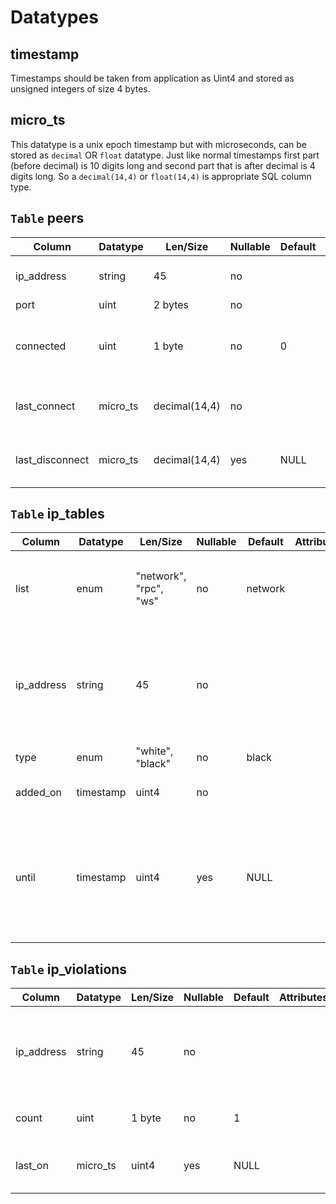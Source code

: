 
# Datatypes

## timestamp

Timestamps should be taken from application as Uint4 and stored as unsigned integers of size 4 bytes.

## micro_ts

This datatype is a unix epoch timestamp but with microseconds, can be stored as `decimal` OR `float` datatype. 
Just like normal timestamps first part (before decimal) is 10 digits long and second part that is after decimal is 4 digits long.
So a `decimal(14,4)` or `float(14,4)` is appropriate SQL column type.

## `Table` peers

Column | Datatype | Len/Size | Nullable | Default | Attributes | Notes
--- | --- | --- | --- | --- | --- | ---
ip_address | string | 45 | no | | | This is NOT a unique identifier
port | uint | 2 bytes | no | | | 
connected | uint | 1 byte | no | 0 | | "1" indicates connected, "0" for not connected
last_connect | micro_ts | decimal(14,4) | no | | | Store micro timestamp of last connection
last_disconnect | micro_ts | decimal(14,4) | yes | NULL | | Store micro timestamp when disconnects

## `Table` ip_tables

Column | Datatype | Len/Size | Nullable | Default | Attributes | Notes
--- | --- | --- | --- | --- | --- | ---
list | enum | "network", "rpc", "ws" | no | network | | This is a UNIQUE identifier in conjunction with `ip_address`
ip_address | string | 45 | no | | | This is a UNIQUE identifier in conjunction with `list`. This can ACCEPT WILDCARD "%" char
type | enum | "white", "black" | no | black | | Maintains 2 lists
added_on | timestamp | uint4 | no | | | When added to list
until | timestamp | uint4 | yes | NULL | | If NULL or non-positive integer then it is kept on list for indefinite period of time


## `Table` ip_violations

Column | Datatype | Len/Size | Nullable | Default | Attributes | Notes
--- | --- | --- | --- | --- | --- | ---
ip_address | string | 45 | no | | | This is a UNIQUE identifier. Definite IPs WITHOUT wildcards
count | uint | 1 byte | no | 1 | | +1 for every violation
last_on | micro_ts | uint4 | yes | NULL | | micro timestamp of last violation


 
